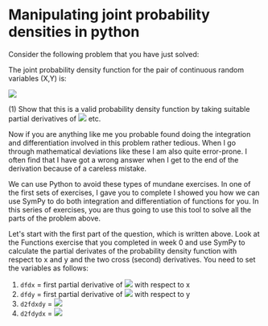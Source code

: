 # Manipulating joint probability densities in python

Consider the following problem that you have just solved:

The joint probability density function for the pair of continuous random variables (X,Y) is:

![](https://render.githubusercontent.com/render/math?math=f(x,y)=k(x^2y^2%2Bxy^3)\quad\textrm{for}\quad\1<x<2\quad\textrm{and}\quad\0<y<3)

(1) Show that this is a valid probability density function by taking suitable partial derivatives of ![](https://render.githubusercontent.com/render/math?math=f(x,y))
etc.

Now if you are anything like me you probable found doing the integration and differentiation involved in this problem rather tedious.  When I go through mathematical deviations like these I am also quite error-prone.  I often find that I have got a wrong answer when I get to the end of the derivation because of a careless mistake. 

We can use Python to avoid these types of mundane exercises.  In one of the first sets of exercises, I gave you to complete I showed you how we can use SymPy to do both integration and differentiation of functions for you.  In this series of exercises, you are thus going to use this tool to solve all the parts of the problem above.

Let's start with the first part of the question, which is written above.  Look at the Functions exercise that you completed in week 0 and use SymPy to calculate the partial derivates of the probability density function with respect to x and y and the two cross (second) derivatives.  You need to set the variables as follows:

1. `dfdx` = first partial derivative of ![](https://render.githubusercontent.com/render/math?math=f(x,y)) with respect to x
2. `dfdy` = first partial derivative of ![](https://render.githubusercontent.com/render/math?math=f(x,y)) with respect to y
3. `d2fdxdy` = ![](https://render.githubusercontent.com/render/math?math=\frac{\partial^2f}{\partial\x\partial\y}) 
4. `d2fdydx` = ![](https://render.githubusercontent.com/render/math?math=\frac{\partial^2f}{\partial\y\partial\x}) 
